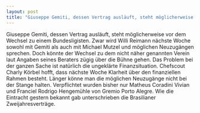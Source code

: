 ```yaml
---
layout: post
title: "Giuseppe Gemiti, dessen Vertrag ausläuft, steht möglicherweise vor dem Wechsel zu einem Bundesligisten."
---
```


Giuseppe Gemiti, dessen Vertrag ausläuft, steht möglicherweise vor dem Wechsel zu einem Bundesligisten. Zwar wird Willi Reimann nächste Woche sowohl mit Gemiti als auch mit Michael Mutzel und möglichen Neuzugängen sprechen. Doch könnte der Wechsel zu dem nicht näher genannten Verein laut Angaben seines Beraters zügig über die Bühne gehen. Das Problem bei der ganzen Sache ist natürlich die ungeklärte Finanzsituation. Chefscout Charly Körbel hofft, dass nächste Woche Klarheit über den finanziellen Rahmen besteht. Länger könne man die möglichen Neuzugänge nicht bei der Stange halten. Verpflichtet wurden bisher nur Matheus Coradini Vivian und Franciel Rodrigo Hengemühle von Gremio Porto Alegre. Wie die Eintracht gestern bekannt gab unterschrieben die Brasilianer Zweijahresverträge.
